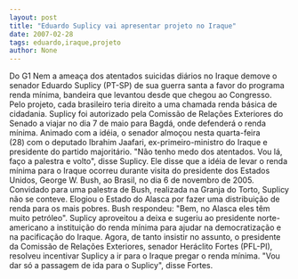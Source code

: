 ```yaml
---
layout: post
title: "Eduardo Suplicy vai apresentar projeto no Iraque"
date: 2007-02-28
tags: eduardo,iraque,projeto
author: None
---
```

Do G1
Nem a ameaça dos atentados suicidas diários no Iraque demove o senador Eduardo Suplicy (PT-SP) de sua guerra santa a favor do programa renda mínima, bandeira que levantou desde que chegou ao Congresso. Pelo projeto, cada brasileiro teria direito a uma chamada&nbsp;renda básica de cidadania.
Suplicy foi autorizado pela Comissão de Relações Exteriores do Senado a viajar no dia 7 de maio para Bagdá, onde defenderá o renda mínima. 
Animado com a idéia, o senador almoçou&nbsp;nesta quarta-feira (28)&nbsp;com o deputado Ibrahim Jaafari, ex-primeiro-ministro do Iraque&nbsp;e presidente do partido majoritário. 
\"Não tenho medo dos atentados. Vou lá, faço a palestra e volto\", disse Suplicy. Ele disse que a idéia de levar o renda mínima para o Iraque ocorreu durante visita do presidente dos Estados Unidos, George W. Bush, ao Brasil, no dia 6 de novembro de 2005.
Convidado para uma palestra de Bush, realizada na Granja do Torto, Suplicy não se conteve. Elogiou o Estado do Alasca por fazer uma distribuição de renda para os mais pobres. Bush respondeu: \"Bem, no Alasca eles têm muito petróleo\". 
Suplicy aproveitou a deixa e sugeriu ao presidente norte-americano a instituição do renda mínima para ajudar na democratização e na pacificação do Iraque.
Agora, de tanto&nbsp;insistir no assunto, o presidente da Comissão de Relações Exteriores, senador Heráclito Fortes (PFL-PI), resolveu incentivar Suplicy&nbsp;a ir para o Iraque pregar o renda mínima. \"Vou dar só a passagem de ida para o Suplicy\", disse Fortes. 